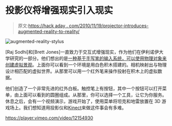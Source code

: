# 投影仪将增强现实引入现实

> 原文:[https://hack aday . com/2010/11/19/projector-introduces-augmented-reality-to-reality/](https://hackaday.com/2010/11/19/projector-introduces-augmented-reality-to-reality/)

![](../Images/cd745f2804a6bded47df04b846879de4.png "augmented-reality-stylus")

[Raj Sodhi]和[Brett Jones]一直致力于交互式增强现实，作为他们在伊利诺伊大学研究的一部分。他们想出的是[一种基于手写笔的输入系统，可以使用物理对象来创建虚拟景观](http://augmentedengineering.wordpress.com/2010/10/06/build-your-world-and-play-in-it/)。上面你可以看到一个环境是用白色积木搭建的。相机映射出与物理设计相匹配的虚拟世界。从那里可以用一个红外笔来操作投射在积木上的虚拟数据。

他们创造了一个非常先进的红外白板。触控笔上有按钮，其中一个按钮可以打开菜单，由上面可以看到的圆圈组成。从那里，你可以选择一个工具，让它为你服务。休息之后，会有一个视频演示，游戏开始了，使用菜单将坦克和地雷放置在 3D 游戏场上。我们想知道用投影仪和[Kinect](http://hackaday.com/2010/11/11/open-source-kinect-contest-has-been-won/)来做这件事会有多难。

<https://player.vimeo.com/video/12154930>

</div> </body> </html>